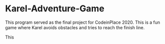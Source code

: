 # Karel-Adventure-Game
This program served as the final project for CodeinPlace 2020. This is a fun game where Karel avoids obstacles and tries to reach the finish line.  

This 
